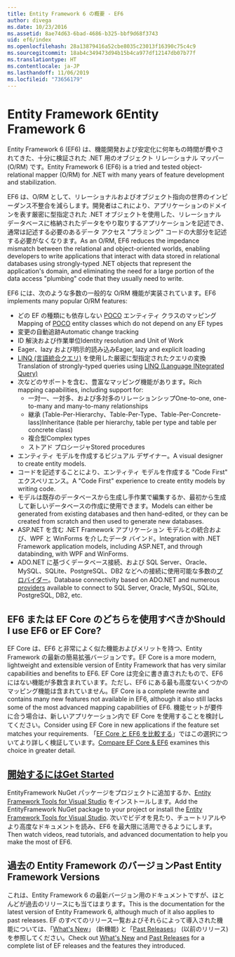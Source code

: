 ```yaml
---
title: Entity Framework 6 の概要 - EF6
author: divega
ms.date: 10/23/2016
ms.assetid: 8ae74d63-6bad-4686-b325-bbf9d68f3743
uid: ef6/index
ms.openlocfilehash: 28a13879416a52cbe8035c23013f16390c75c4c9
ms.sourcegitcommit: 18ab4c349473d94b15b4ca977df12147db07b77f
ms.translationtype: HT
ms.contentlocale: ja-JP
ms.lasthandoff: 11/06/2019
ms.locfileid: "73656179"
---
```

# <a name="entity-framework-6"></a><span data-ttu-id="b2ba6-102">Entity Framework 6</span><span class="sxs-lookup"><span data-stu-id="b2ba6-102">Entity Framework 6</span></span>
<span data-ttu-id="b2ba6-103">Entity Framework 6 (EF6) は、機能開発および安定化に何年もの時間が費やされてきた、十分に検証された .NET 用のオブジェクト リレーショナル マッパー (O/RM) です。</span><span class="sxs-lookup"><span data-stu-id="b2ba6-103">Entity Framework 6 (EF6) is a tried and tested object-relational mapper (O/RM) for .NET with many years of feature development and stabilization.</span></span>

<span data-ttu-id="b2ba6-104">EF6 は、O/RM として、リレーショナルおよびオブジェクト指向の世界のインピーダンス不整合を減らします。開発者はこれにより、アプリケーションのドメインを表す厳密に型指定された .NET オブジェクトを使用した、リレーショナル データベースに格納されたデータをやり取りするアプリケーションを記述でき、通常は記述する必要のあるデータ アクセス "プラミング" コードの大部分を記述する必要がなくなります。</span><span class="sxs-lookup"><span data-stu-id="b2ba6-104">As an O/RM, EF6 reduces the impedance mismatch between the relational and object-oriented worlds, enabling developers to write applications that interact with data stored in relational databases using strongly-typed .NET objects that represent the application's domain, and eliminating the need for a large portion of the data access "plumbing" code that they usually need to write.</span></span>

<span data-ttu-id="b2ba6-105">EF6 には、次のような多数の一般的な O/RM 機能が実装されています。</span><span class="sxs-lookup"><span data-stu-id="b2ba6-105">EF6 implements many popular O/RM features:</span></span>
- <span data-ttu-id="b2ba6-106">どの EF の種類にも依存しない [POCO](xref:ef6/resources/glossary#poco) エンティティ クラスのマッピング</span><span class="sxs-lookup"><span data-stu-id="b2ba6-106">Mapping of [POCO](xref:ef6/resources/glossary#poco) entity classes which do not depend on any EF types</span></span>
- <span data-ttu-id="b2ba6-107">変更の自動追跡</span><span class="sxs-lookup"><span data-stu-id="b2ba6-107">Automatic change tracking</span></span>
- <span data-ttu-id="b2ba6-108">ID 解決および作業単位</span><span class="sxs-lookup"><span data-stu-id="b2ba6-108">Identity resolution and Unit of Work</span></span>
- <span data-ttu-id="b2ba6-109">Eager、lazy および明示的読み込み</span><span class="sxs-lookup"><span data-stu-id="b2ba6-109">Eager, lazy and explicit loading</span></span>
- <span data-ttu-id="b2ba6-110">[LINQ (言語統合クエリ)](https://aka.ms/AA6hsvu) を使用した厳密に型指定されたクエリの変換</span><span class="sxs-lookup"><span data-stu-id="b2ba6-110">Translation of strongly-typed queries using [LINQ (Language INtegrated Query)](https://aka.ms/AA6hsvu)</span></span>
- <span data-ttu-id="b2ba6-111">次などのサポートを含む、豊富なマッピング機能があります。</span><span class="sxs-lookup"><span data-stu-id="b2ba6-111">Rich mapping capabilities, including support for:</span></span>
  - <span data-ttu-id="b2ba6-112">一対一、一対多、および多対多のリレーションシップ</span><span class="sxs-lookup"><span data-stu-id="b2ba6-112">One-to-one, one-to-many and many-to-many relationships</span></span>
  - <span data-ttu-id="b2ba6-113">継承 (Table-Per-Hierarchy、Table-Per-Type、Table-Per-Concrete-lass)</span><span class="sxs-lookup"><span data-stu-id="b2ba6-113">Inheritance (table per hierarchy, table per type and table per concrete class)</span></span>
  - <span data-ttu-id="b2ba6-114">複合型</span><span class="sxs-lookup"><span data-stu-id="b2ba6-114">Complex types</span></span>
  - <span data-ttu-id="b2ba6-115">ストアド プロシージャ</span><span class="sxs-lookup"><span data-stu-id="b2ba6-115">Stored procedures</span></span>
- <span data-ttu-id="b2ba6-116">エンティティ モデルを作成するビジュアル デザイナー。</span><span class="sxs-lookup"><span data-stu-id="b2ba6-116">A visual designer to create entity models.</span></span>
- <span data-ttu-id="b2ba6-117">コードを記述することにより、エンティティ モデルを作成する "Code First" エクスペリエンス。</span><span class="sxs-lookup"><span data-stu-id="b2ba6-117">A "Code First" experience to create entity models by writing code.</span></span>
- <span data-ttu-id="b2ba6-118">モデルは既存のデータベースから生成し手作業で編集するか、最初から生成して新しいデータベースの作成に使用できます。</span><span class="sxs-lookup"><span data-stu-id="b2ba6-118">Models can either be generated from existing databases and then hand-edited, or they can be created from scratch and then used to generate new databases.</span></span>
- <span data-ttu-id="b2ba6-119">ASP.NET を含む .NET Framework アプリケーション モデルとの統合および、WPF と WinForms を介したデータ バインド。</span><span class="sxs-lookup"><span data-stu-id="b2ba6-119">Integration with .NET Framework application models, including ASP.NET, and through databinding, with WPF and WinForms.</span></span>
- <span data-ttu-id="b2ba6-120">ADO.NET に基づくデータベース接続、および SQL Server、Oracle、MySQL、SQLite、PostgreSQL、DB2 などへの接続に使用可能な多数の[プロバイダー](xref:ef6/fundamentals/providers/index)。</span><span class="sxs-lookup"><span data-stu-id="b2ba6-120">Database connectivity based on ADO.NET and numerous [providers](xref:ef6/fundamentals/providers/index) available to connect to SQL Server, Oracle, MySQL, SQLite, PostgreSQL, DB2, etc.</span></span>

## <a name="should-i-use-ef6-or-ef-core"></a><span data-ttu-id="b2ba6-121">EF6 または EF Core のどちらを使用すべきか</span><span class="sxs-lookup"><span data-stu-id="b2ba6-121">Should I use EF6 or EF Core?</span></span>

<span data-ttu-id="b2ba6-122">EF Core は、EF6 と非常によく似た機能およびメリットを持つ、Entity Framework の最新の簡易拡張バージョンです。</span><span class="sxs-lookup"><span data-stu-id="b2ba6-122">EF Core is a more modern, lightweight and extensible version of Entity Framework that has very similar capabilities and benefits to EF6.</span></span>
<span data-ttu-id="b2ba6-123">EF Core は完全に書き直されたもので、EF6 にはない機能が多数含まれています。ただし、EF6 にある最も高度ないくつかのマッピング機能は含まれていません。</span><span class="sxs-lookup"><span data-stu-id="b2ba6-123">EF Core is a complete rewrite and contains many new features not available in EF6, although it also still lacks some of the most advanced mapping capabilities of EF6.</span></span>
<span data-ttu-id="b2ba6-124">機能セットが要件に合う場合は、新しいアプリケーション内で EF Core を使用することを検討してください。</span><span class="sxs-lookup"><span data-stu-id="b2ba6-124">Consider using EF Core in new applications if the feature set matches your requirements.</span></span>
<span data-ttu-id="b2ba6-125">「[EF Core と EF6 を比較する](xref:efcore-and-ef6/index)」ではこの選択についてより詳しく検証しています。</span><span class="sxs-lookup"><span data-stu-id="b2ba6-125">[Compare EF Core & EF6](xref:efcore-and-ef6/index) examines this choice in greater detail.</span></span>

## <a name="get-startedxrefef6get-started"></a>[<span data-ttu-id="b2ba6-126">開始するには</span><span class="sxs-lookup"><span data-stu-id="b2ba6-126">Get Started</span></span>](xref:ef6/get-started)

<span data-ttu-id="b2ba6-127">EntityFramework NuGet パッケージをプロジェクトに追加するか、[Entity Framework Tools for Visual Studio](https://aka.ms/AA6i8c5) をインストールします。</span><span class="sxs-lookup"><span data-stu-id="b2ba6-127">Add the EntityFramework NuGet package to your project or install the [Entity Framework Tools for Visual Studio](https://aka.ms/AA6i8c5).</span></span> <span data-ttu-id="b2ba6-128">次いでビデオを見たり、チュートリアルやより高度なドキュメントを読み、EF6 を最大限に活用できるようにします。</span><span class="sxs-lookup"><span data-stu-id="b2ba6-128">Then watch videos, read tutorials, and advanced documentation to help you make the most of EF6.</span></span>

## <a name="past-entity-framework-versions"></a><span data-ttu-id="b2ba6-129">過去の Entity Framework のバージョン</span><span class="sxs-lookup"><span data-stu-id="b2ba6-129">Past Entity Framework Versions</span></span>

<span data-ttu-id="b2ba6-130">これは、Entity Framework 6 の最新バージョン用のドキュメントですが、ほとんどが過去のリリースにも当てはまります。</span><span class="sxs-lookup"><span data-stu-id="b2ba6-130">This is the documentation for the latest version of Entity Framework 6, although much of it also applies to past releases.</span></span>
<span data-ttu-id="b2ba6-131">EF のすべてのリリース一覧およびそれらによって導入された機能については、「[What's New](xref:ef6/what-is-new/index)」 (新機能) と「[Past Releases](xref:ef6/what-is-new/past-releases)」 (以前のリリース) を参照してください。</span><span class="sxs-lookup"><span data-stu-id="b2ba6-131">Check out [What's New](xref:ef6/what-is-new/index) and [Past Releases](xref:ef6/what-is-new/past-releases) for a complete list of EF releases and the features they introduced.</span></span>
